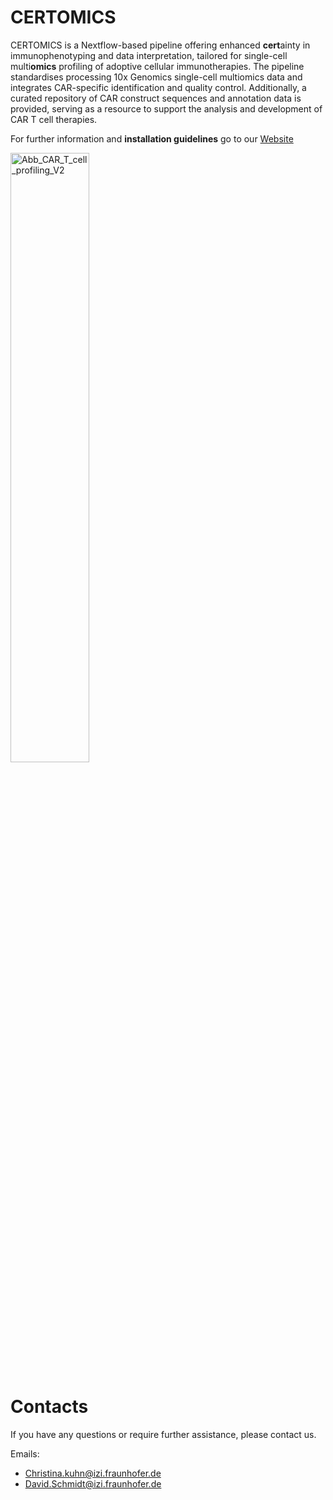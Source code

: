 # CERTOMICS

CERTOMICS is a Nextflow-based pipeline offering enhanced **cert**ainty in immunophenotyping and data interpretation, tailored for single-cell multi**omics** profiling of adoptive cellular immunotherapies. The pipeline standardises processing 10x Genomics single-cell multiomics data and integrates CAR-specific identification and quality control. Additionally, a curated repository of CAR construct sequences and annotation data is provided, serving as a resource to support the analysis and development of CAR T cell therapies.

For further information and **installation guidelines** go to our [Website](TODO)

<img alt="Abb_CAR_T_cell_profiling_V2"
     src="https://github.com/user-attachments/assets/10ca92b2-f839-4e82-a89e-66ad7e346924"
     width="50%" />

# Contacts

If you have any questions or require further assistance, please contact us. 

Emails: 
- Christina.kuhn@izi.fraunhofer.de
- David.Schmidt@izi.fraunhofer.de
